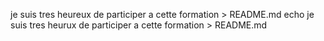 je suis tres heureux de participer a cette formation > README.md 
echo je suis tres heurux de participer a cette formation > README.md 

